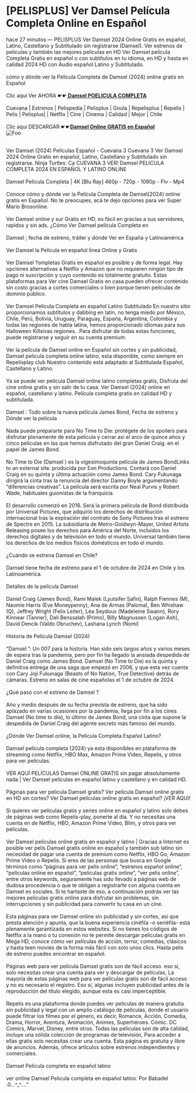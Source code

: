 <h1>[PELISPLUS] Ver Damsel Película Completa Online en Español</h1>


<div class="list-description"><p>hace 27 minutos — PELISPLUS Ver Damsel 2024 Online Gratis en español, Latino, Castellano y Subtitulado sin registrarse (Damsel). Ver estrenos de películas y también las mejores películas en HD Ver Damsel película Completa Gratis en español o con subtítulos en tu idioma, en HD y hasta en calidad 2024 HD con Audio español Latino y Subtitulado.<br><br>cómo y dónde ver la Película Completa de Damsel (2024) online gratis en Español<br><br>Clic aqui Ver AHORA ☛☛<b><u><a href="https://stream.evmovies.com/es/movie/763215/damsel.hhtml"> Damsel POELICULA COMPLETA</a></u></b><br><br>Cuevana | Estrenos | Pelispedia | Pelisplus | Gnula | Repelisplus | Repelis | Pelis | Pelisplus| | Netflix | Cine | Cinema | Calidad | Mejor | Chile<br><br>Clic aqui DESCARGAR ☛☛<b><u><a href="https://stream.evmovies.com/es/movie/763215/damsel.hhtml">Damsel Online GRATIS en Español</a></u></b><br>
<img src="https://camo.githubusercontent.com/917e6ed5c302499242165dcc02bdbce85c075fd21b35918eb9c0b771855261b8/68747470733a2f2f7374617469632e7769787374617469632e636f6d2f6d656469612f6232343966395f61646163386637306662336634356238383639313639366337376465313866337e6d76322e676966" alt="Foo" style="max-width: 100%;">




<br>Ver Damsel (2024) Películas Español - Cuevana 3 Cuevana 3 Ver Damsel 2024 Online Gratis en español, Latino, Castellano y Subtitulado sin registrarse. Ninja Turtles: Ca CUEVANA 3 VER! Damsel PELICULA COMPLETA 2024 EN ESPAÑOL Y LATINO ONLINE<br><br>Damsel Pelicula Completa | 4K [Blu Ray] 460p - 720p - 1080p - Flv - Mp4<br><br>Conoce cómo y dónde ver la Película Completa de Damsel(2024) online gratis en Español. No te preocupes, acá te dejo opciones para ver Super Mario Brosonline.<br><br>Ver Damsel online y sur Gratis en HD, es fácil en gracias a sus servidores, rapidos y sin ads. ¿Cómo Ver Damsel película Completa en<br><br>Damsel ; fecha de estreno, tráiler y dónde Ver en España y Latinoamérica<br><br>Ver Damsel la Película en español línea Online y Gratis<br><br>Ver Damsel ?ompletas Gratis en español es posible y de forma legal. Hay opciones alternativas a Netflix y Amazon que no requieren ningún tipo de pago ni suscripción y cuyo contenido es totalmente gratuito. Estas plataformas para Ver cine Damsel Gratis en casa pueden ofrecer contenido sin costo gracias a cortes comerciales o bien porque tienen películas de dominio público.<br><br>Ver Damsel Película Completa en español Latino Subtitulado En nuestro sitio proporcionamos subtítulos y dabbing en latín, no tenga miedo por México, Chile, Perú, Bolivia, Uruguay, Paraguay, España, Argentina, Colombia y todas las regiones de habla latina, hemos proporcionado idiomas para sus Halloween Killsivas regiones. .Para disfrutar de todas estas funciones, puede registrarse y seguir en su cuenta premium.<br><br>Ver la película de Damsel online en Español sin cortes y sin publicidad, Damsel pelicula completa online latino, esta disponible, como siempre en Repelisplay club Nuestro contenido está adaptado al Subtitulada Español, Castellano y Latino.<br><br>Ya se puede ver película Damsel online latino completas gratis, Disfruta del cine online gratis y sin salir de tu casa. Ver Damsel (2024) online en español, castellano y latino. Película completa gratis en calidad HD y subtitulada.<br><br>Damsel : Todo sobre la nueva película James Bond, Fecha de estreno y Dónde ver la película<br><br>Nada puede prepararte para No Time to Die: protégete de los spoilers para disfrutar plenamente de esta película y cerrar así el arco de quince años y cinco películas en las que hemos disfrutado del gran Daniel Craig. en el papel de James Bond.<br><br>No Time to Die (Damsel ) es la vigesimoquinta película de James BondLinks to an external site. producida por Eon Productions. Contará con Daniel Craig en su quinta y última actuación como James Bond. Cary Fukunaga dirigirá la cinta tras la renuncia del director Danny Boyle argumentando “diferencias creativas”. La película será escrita por Neal Purvis y Robert Wade, habituales guionistas de la franquicia.<br><br>El desarrollo comenzó en 2016. Será la primera película de Bond distribuida por Universal Pictures, que adquirió los derechos de distribución internacional tras la expiración del contrato de Sony Pictures tras el estreno de Spectre en 2015. La subsidiaria de Metro-Goldwyn-Mayer, United Artists Releasing posee los derechos para América del Norte, incluidos los derechos digitales y de televisión en todo el mundo. Universal también tiene los derechos de los medios físicos domésticos en todo el mundo.<br><br>¿Cuándo se estrena Damsel en Chile?<br><br>Damsel tiene fecha de estreno para el 1 de octubre de 2024 en Chile y los Latinoamérica.<br><br>Detalles de la pelicula Damsel<br><br>Daniel Craig (James Bond), Rami Malek (Lyutsifer Safin), Ralph Fiennes (M), Naomie Harris (Eve Moneypenny), Ana de Armas (Paloma), Ben Whishaw (Q), Jeffrey Wright (Felix Leiter), Léa Seydoux (Madeleine Swann), Rory Kinnear (Tanner), Dali Benssalah (Primo), Billy Magnussen (Logan Ash), David Dencik (Valdo Obruchev), Lashana Lynch (Nomi)<br><br>Historia de Película Damsel (2024)<br><br>“Damsel ”: Un 007 para la historia. Han sido seis largos años y varios meses de espera tras la pandemia, pero por fin ha llegado la ansiada despedida de Daniel Craig como James Bond. Damsel (No Time to Die) es la quinta y definitiva entrega de una saga que empezó en 2006, y que esta vez cuenta con Cary Joji Fukunaga (Beasts of No Nation, True Detective) detrás de cámaras. Estreno en salas de cine españolas el 1 de octubre de 2024.<br><br>¿Qué pasó con el estreno de Damsel ?<br><br>Año y medio después de su fecha prevista de estreno, que ha sido aplazado en varias ocasiones por la pandemia, llega por fin a los cines Damsel (No time to die), lo último de James Bond, una cinta que supone la despedida de Daniel Craig del agente secreto más famoso del mundo.<br><br>¿Dónde Ver Damsel online, la Película Completa Español Latino?<br><br>Damsel película completa (2024) ya esta disponibles en plataforma de streaming como Netflix, HBO Max, Amazon Prime Video, Repelis, y otros para ver películas.<br><br>VER AQUÍ PELÍCULAS Damsel ONLINE GRATIS sin pagar absolutamente nada | Ver Damsel películas en español latino y castellano y en calidad HD.<br><br>Páginas para ver pelicula Damsel gratis? Ver película Damsel online gratis en HD sin cortes? Ver Damsel películas online gratis en español? ¡VER AQUI!<br><br>Si quieres ver películas gratis y series online en español y latino solo debes de páginas web como Repelis-play, ponerte al día. Y no necesitas una cuenta en de Netflix, HBO, Amazon Prime Video, Blim, y otros para ver películas.<br><br>Ver Damsel películas online gratis en español y latino | Gracias a Internet es posible ver pelis Damsel gratis online en español y también sub latino sin necesidad de pagar una cuenta de premium como Netflix, HBO Go, Amazon Prime Video o Repelis. Si eres de las personas que busca en Google términos como “páginas para ver pelis online”, “estrenos español online”, “películas online en español”, “películas gratis online”, “ver pelis online”, entre otros keywords, seguramente has sido llevado a páginas web de dudosa procedencia o que te obligan a registrarte con alguna cuenta en Damsel es sociales. Si te hartaste de eso, a continuación podrás ver las mejores películas gratis online para disfrutar sin problemas, sin interrupciones y sin publicidad para convertir tu casa en un cine.<br><br>Esta páginas para ver Damsel online sin publicidad y sin cortes, así que presta atención y apunta, que la buena experiencia cinéfila -o seriéfila- está plenamente garantizada en estos websites. Si no tienes los códigos de Netflix a la mano o tu conexión no te permite descargar películas gratis en Mega HD, conoce cómo ver películas de acción, terror, comedias, clásicos y hasta teen movies de la forma más fácil con solo unos clics. Hasta pelis de estreno puedes encontrar en español.<br><br>Páginas web para ver película Damsel gratis son de fácil acceso. eso sí, solo necesitas crear una cuenta para ver y descargar de películas, La mayoría de estas páginas web para ver películas gratis son de fácil acceso y no es necesario el registro. Eso sí, algunas incluyen publicidad antes de la reproducción del título elegido, aunque esta es casi imperceptible.<br><br>Repelis es una plataforma donde puedes ver películas de manera gratuita sin publicidad y legal con un amplio catálogo de películas, donde el usuario puede filtrar los filmes por el género, es decir, Romance, Acción, Comedia, Drama, Horror, Aventura, Animación, Animes, Superhéroes. Cómic. DC Comics, Marvel, Disney, entre otros. Todas las películas son de alta calidad, incluye una sólida colección de programas de televisión, Para acceder a ellas gratis solo necesitas crear una cuenta. Esta página es gratuita y libre de anuncios. Además, ofrece artículos sobre estrenos independientes y comerciales.<br><br>Damsel Pelicula completa en español latino<br><br>ver online Damsel Pelicula completa en español latino. Por Babadel .0...^_^...."</p></div>



